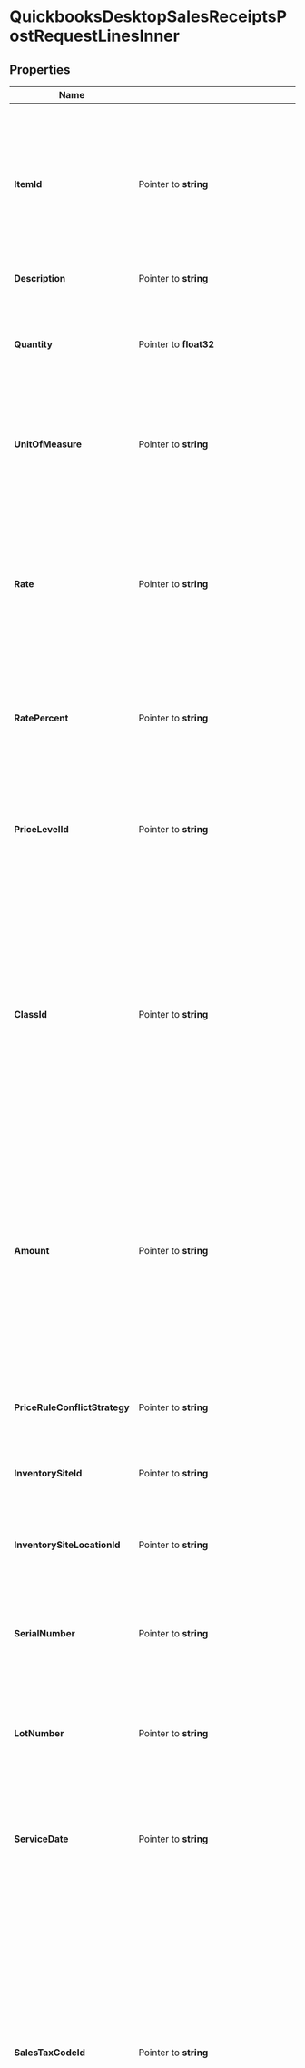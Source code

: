 # QuickbooksDesktopSalesReceiptsPostRequestLinesInner

## Properties

Name | Type | Description | Notes
------------ | ------------- | ------------- | -------------
**ItemId** | Pointer to **string** | The item associated with this sales receipt line. This can refer to any good or service that the business buys or sells, including item types such as a service item, inventory item, or special calculation item like a discount item or sales-tax item. | [optional] 
**Description** | Pointer to **string** | A description of this sales receipt line. | [optional] 
**Quantity** | Pointer to **float32** | The quantity of the item associated with this sales receipt line. This field cannot be cleared.  **NOTE**: Do not use this field if the associated item is a discount item. | [optional] 
**UnitOfMeasure** | Pointer to **string** | The unit-of-measure used for the &#x60;quantity&#x60; in this sales receipt line. Must be a valid unit within the item&#39;s available units of measure. | [optional] 
**Rate** | Pointer to **string** | The price per unit for this sales receipt line. If both &#x60;rate&#x60; and &#x60;amount&#x60; are specified, &#x60;rate&#x60; will be ignored. If both &#x60;quantity&#x60; and &#x60;amount&#x60; are specified but not &#x60;rate&#x60;, QuickBooks will use them to calculate &#x60;rate&#x60;. Represented as a decimal string. This field cannot be cleared. | [optional] 
**RatePercent** | Pointer to **string** | The price of this sales receipt line expressed as a percentage. Typically used for discount or markup items. | [optional] 
**PriceLevelId** | Pointer to **string** | The price level applied to this sales receipt line. This overrides any price level set on the corresponding customer. The resulting sales receipt line will not show this price level, only the final &#x60;rate&#x60; calculated from it. | [optional] 
**ClassId** | Pointer to **string** | The sales receipt line&#39;s class. Classes can be used to categorize objects into meaningful segments, such as department, location, or type of work. In QuickBooks, class tracking is off by default. If a class is specified for the entire parent transaction, it is automatically applied to all sales receipt lines unless overridden here, at the transaction line level. | [optional] 
**Amount** | Pointer to **string** | The monetary amount of this sales receipt line, represented as a decimal string. If both &#x60;quantity&#x60; and &#x60;rate&#x60; are specified but not &#x60;amount&#x60;, QuickBooks will use them to calculate &#x60;amount&#x60;. If &#x60;amount&#x60;, &#x60;rate&#x60;, and &#x60;quantity&#x60; are all unspecified, then QuickBooks will calculate &#x60;amount&#x60; based on a &#x60;quantity&#x60; of &#x60;1&#x60; and the suggested &#x60;rate&#x60;. This field cannot be cleared. | [optional] 
**PriceRuleConflictStrategy** | Pointer to **string** | Specifies how to resolve price rule conflicts when adding or modifying this sales receipt line. | [optional] 
**InventorySiteId** | Pointer to **string** | The site location where inventory for the item associated with this sales receipt line is stored. | [optional] 
**InventorySiteLocationId** | Pointer to **string** | The specific location (e.g., bin or shelf) within the inventory site where the item associated with this sales receipt line is stored. | [optional] 
**SerialNumber** | Pointer to **string** | The serial number of the item associated with this sales receipt line. This is used for tracking individual units of serialized inventory items. | [optional] 
**LotNumber** | Pointer to **string** | The lot number of the item associated with this sales receipt line. Used for tracking groups of inventory items that are purchased or manufactured together. | [optional] 
**ServiceDate** | Pointer to **string** | The date on which the service for this sales receipt line was or will be performed, in ISO 8601 format (YYYY-MM-DD). This is particularly relevant for service items. | [optional] 
**SalesTaxCodeId** | Pointer to **string** | The sales-tax code for this sales receipt line, determining whether it is taxable or non-taxable. If set, this overrides any sales-tax codes defined on the parent transaction or the associated item.  Default codes include \&quot;Non\&quot; (non-taxable) and \&quot;Tax\&quot; (taxable), but custom codes can also be created in QuickBooks. If QuickBooks is not set up to charge sales tax (via the \&quot;Do You Charge Sales Tax?\&quot; preference), it will assign the default non-taxable code to all sales. | [optional] 
**OverrideItemAccountId** | Pointer to **string** | The account to use for this sales receipt line, overriding the default account associated with the item. | [optional] 
**OtherCustomField1** | Pointer to **string** | A built-in custom field for additional information specific to this sales receipt line. Unlike the user-defined fields in the &#x60;customFields&#x60; array, this is a standard QuickBooks field that exists for all sales receipt lines for convenience. Developers often use this field for tracking information that doesn&#39;t fit into other standard QuickBooks fields. Hidden by default in the QuickBooks UI. | [optional] 
**OtherCustomField2** | Pointer to **string** | A second built-in custom field for additional information specific to this sales receipt line. Unlike the user-defined fields in the &#x60;customFields&#x60; array, this is a standard QuickBooks field that exists for all sales receipt lines for convenience. Like &#x60;otherCustomField1&#x60;, developers often use this field for tracking information that doesn&#39;t fit into other standard QuickBooks fields. Hidden by default in the QuickBooks UI. | [optional] 
**CreditCardTransaction** | Pointer to [**QuickbooksDesktopSalesReceiptsPostRequestLinesInnerCreditCardTransaction**](QuickbooksDesktopSalesReceiptsPostRequestLinesInnerCreditCardTransaction.md) |  | [optional] 
**CustomFields** | Pointer to [**[]QuickbooksDesktopBillsPostRequestExpenseLinesInnerCustomFieldsInner**](QuickbooksDesktopBillsPostRequestExpenseLinesInnerCustomFieldsInner.md) | The custom fields for the sales receipt line object, added as user-defined data extensions, not included in the standard QuickBooks object. | [optional] 

## Methods

### NewQuickbooksDesktopSalesReceiptsPostRequestLinesInner

`func NewQuickbooksDesktopSalesReceiptsPostRequestLinesInner() *QuickbooksDesktopSalesReceiptsPostRequestLinesInner`

NewQuickbooksDesktopSalesReceiptsPostRequestLinesInner instantiates a new QuickbooksDesktopSalesReceiptsPostRequestLinesInner object
This constructor will assign default values to properties that have it defined,
and makes sure properties required by API are set, but the set of arguments
will change when the set of required properties is changed

### NewQuickbooksDesktopSalesReceiptsPostRequestLinesInnerWithDefaults

`func NewQuickbooksDesktopSalesReceiptsPostRequestLinesInnerWithDefaults() *QuickbooksDesktopSalesReceiptsPostRequestLinesInner`

NewQuickbooksDesktopSalesReceiptsPostRequestLinesInnerWithDefaults instantiates a new QuickbooksDesktopSalesReceiptsPostRequestLinesInner object
This constructor will only assign default values to properties that have it defined,
but it doesn't guarantee that properties required by API are set

### GetItemId

`func (o *QuickbooksDesktopSalesReceiptsPostRequestLinesInner) GetItemId() string`

GetItemId returns the ItemId field if non-nil, zero value otherwise.

### GetItemIdOk

`func (o *QuickbooksDesktopSalesReceiptsPostRequestLinesInner) GetItemIdOk() (*string, bool)`

GetItemIdOk returns a tuple with the ItemId field if it's non-nil, zero value otherwise
and a boolean to check if the value has been set.

### SetItemId

`func (o *QuickbooksDesktopSalesReceiptsPostRequestLinesInner) SetItemId(v string)`

SetItemId sets ItemId field to given value.

### HasItemId

`func (o *QuickbooksDesktopSalesReceiptsPostRequestLinesInner) HasItemId() bool`

HasItemId returns a boolean if a field has been set.

### GetDescription

`func (o *QuickbooksDesktopSalesReceiptsPostRequestLinesInner) GetDescription() string`

GetDescription returns the Description field if non-nil, zero value otherwise.

### GetDescriptionOk

`func (o *QuickbooksDesktopSalesReceiptsPostRequestLinesInner) GetDescriptionOk() (*string, bool)`

GetDescriptionOk returns a tuple with the Description field if it's non-nil, zero value otherwise
and a boolean to check if the value has been set.

### SetDescription

`func (o *QuickbooksDesktopSalesReceiptsPostRequestLinesInner) SetDescription(v string)`

SetDescription sets Description field to given value.

### HasDescription

`func (o *QuickbooksDesktopSalesReceiptsPostRequestLinesInner) HasDescription() bool`

HasDescription returns a boolean if a field has been set.

### GetQuantity

`func (o *QuickbooksDesktopSalesReceiptsPostRequestLinesInner) GetQuantity() float32`

GetQuantity returns the Quantity field if non-nil, zero value otherwise.

### GetQuantityOk

`func (o *QuickbooksDesktopSalesReceiptsPostRequestLinesInner) GetQuantityOk() (*float32, bool)`

GetQuantityOk returns a tuple with the Quantity field if it's non-nil, zero value otherwise
and a boolean to check if the value has been set.

### SetQuantity

`func (o *QuickbooksDesktopSalesReceiptsPostRequestLinesInner) SetQuantity(v float32)`

SetQuantity sets Quantity field to given value.

### HasQuantity

`func (o *QuickbooksDesktopSalesReceiptsPostRequestLinesInner) HasQuantity() bool`

HasQuantity returns a boolean if a field has been set.

### GetUnitOfMeasure

`func (o *QuickbooksDesktopSalesReceiptsPostRequestLinesInner) GetUnitOfMeasure() string`

GetUnitOfMeasure returns the UnitOfMeasure field if non-nil, zero value otherwise.

### GetUnitOfMeasureOk

`func (o *QuickbooksDesktopSalesReceiptsPostRequestLinesInner) GetUnitOfMeasureOk() (*string, bool)`

GetUnitOfMeasureOk returns a tuple with the UnitOfMeasure field if it's non-nil, zero value otherwise
and a boolean to check if the value has been set.

### SetUnitOfMeasure

`func (o *QuickbooksDesktopSalesReceiptsPostRequestLinesInner) SetUnitOfMeasure(v string)`

SetUnitOfMeasure sets UnitOfMeasure field to given value.

### HasUnitOfMeasure

`func (o *QuickbooksDesktopSalesReceiptsPostRequestLinesInner) HasUnitOfMeasure() bool`

HasUnitOfMeasure returns a boolean if a field has been set.

### GetRate

`func (o *QuickbooksDesktopSalesReceiptsPostRequestLinesInner) GetRate() string`

GetRate returns the Rate field if non-nil, zero value otherwise.

### GetRateOk

`func (o *QuickbooksDesktopSalesReceiptsPostRequestLinesInner) GetRateOk() (*string, bool)`

GetRateOk returns a tuple with the Rate field if it's non-nil, zero value otherwise
and a boolean to check if the value has been set.

### SetRate

`func (o *QuickbooksDesktopSalesReceiptsPostRequestLinesInner) SetRate(v string)`

SetRate sets Rate field to given value.

### HasRate

`func (o *QuickbooksDesktopSalesReceiptsPostRequestLinesInner) HasRate() bool`

HasRate returns a boolean if a field has been set.

### GetRatePercent

`func (o *QuickbooksDesktopSalesReceiptsPostRequestLinesInner) GetRatePercent() string`

GetRatePercent returns the RatePercent field if non-nil, zero value otherwise.

### GetRatePercentOk

`func (o *QuickbooksDesktopSalesReceiptsPostRequestLinesInner) GetRatePercentOk() (*string, bool)`

GetRatePercentOk returns a tuple with the RatePercent field if it's non-nil, zero value otherwise
and a boolean to check if the value has been set.

### SetRatePercent

`func (o *QuickbooksDesktopSalesReceiptsPostRequestLinesInner) SetRatePercent(v string)`

SetRatePercent sets RatePercent field to given value.

### HasRatePercent

`func (o *QuickbooksDesktopSalesReceiptsPostRequestLinesInner) HasRatePercent() bool`

HasRatePercent returns a boolean if a field has been set.

### GetPriceLevelId

`func (o *QuickbooksDesktopSalesReceiptsPostRequestLinesInner) GetPriceLevelId() string`

GetPriceLevelId returns the PriceLevelId field if non-nil, zero value otherwise.

### GetPriceLevelIdOk

`func (o *QuickbooksDesktopSalesReceiptsPostRequestLinesInner) GetPriceLevelIdOk() (*string, bool)`

GetPriceLevelIdOk returns a tuple with the PriceLevelId field if it's non-nil, zero value otherwise
and a boolean to check if the value has been set.

### SetPriceLevelId

`func (o *QuickbooksDesktopSalesReceiptsPostRequestLinesInner) SetPriceLevelId(v string)`

SetPriceLevelId sets PriceLevelId field to given value.

### HasPriceLevelId

`func (o *QuickbooksDesktopSalesReceiptsPostRequestLinesInner) HasPriceLevelId() bool`

HasPriceLevelId returns a boolean if a field has been set.

### GetClassId

`func (o *QuickbooksDesktopSalesReceiptsPostRequestLinesInner) GetClassId() string`

GetClassId returns the ClassId field if non-nil, zero value otherwise.

### GetClassIdOk

`func (o *QuickbooksDesktopSalesReceiptsPostRequestLinesInner) GetClassIdOk() (*string, bool)`

GetClassIdOk returns a tuple with the ClassId field if it's non-nil, zero value otherwise
and a boolean to check if the value has been set.

### SetClassId

`func (o *QuickbooksDesktopSalesReceiptsPostRequestLinesInner) SetClassId(v string)`

SetClassId sets ClassId field to given value.

### HasClassId

`func (o *QuickbooksDesktopSalesReceiptsPostRequestLinesInner) HasClassId() bool`

HasClassId returns a boolean if a field has been set.

### GetAmount

`func (o *QuickbooksDesktopSalesReceiptsPostRequestLinesInner) GetAmount() string`

GetAmount returns the Amount field if non-nil, zero value otherwise.

### GetAmountOk

`func (o *QuickbooksDesktopSalesReceiptsPostRequestLinesInner) GetAmountOk() (*string, bool)`

GetAmountOk returns a tuple with the Amount field if it's non-nil, zero value otherwise
and a boolean to check if the value has been set.

### SetAmount

`func (o *QuickbooksDesktopSalesReceiptsPostRequestLinesInner) SetAmount(v string)`

SetAmount sets Amount field to given value.

### HasAmount

`func (o *QuickbooksDesktopSalesReceiptsPostRequestLinesInner) HasAmount() bool`

HasAmount returns a boolean if a field has been set.

### GetPriceRuleConflictStrategy

`func (o *QuickbooksDesktopSalesReceiptsPostRequestLinesInner) GetPriceRuleConflictStrategy() string`

GetPriceRuleConflictStrategy returns the PriceRuleConflictStrategy field if non-nil, zero value otherwise.

### GetPriceRuleConflictStrategyOk

`func (o *QuickbooksDesktopSalesReceiptsPostRequestLinesInner) GetPriceRuleConflictStrategyOk() (*string, bool)`

GetPriceRuleConflictStrategyOk returns a tuple with the PriceRuleConflictStrategy field if it's non-nil, zero value otherwise
and a boolean to check if the value has been set.

### SetPriceRuleConflictStrategy

`func (o *QuickbooksDesktopSalesReceiptsPostRequestLinesInner) SetPriceRuleConflictStrategy(v string)`

SetPriceRuleConflictStrategy sets PriceRuleConflictStrategy field to given value.

### HasPriceRuleConflictStrategy

`func (o *QuickbooksDesktopSalesReceiptsPostRequestLinesInner) HasPriceRuleConflictStrategy() bool`

HasPriceRuleConflictStrategy returns a boolean if a field has been set.

### GetInventorySiteId

`func (o *QuickbooksDesktopSalesReceiptsPostRequestLinesInner) GetInventorySiteId() string`

GetInventorySiteId returns the InventorySiteId field if non-nil, zero value otherwise.

### GetInventorySiteIdOk

`func (o *QuickbooksDesktopSalesReceiptsPostRequestLinesInner) GetInventorySiteIdOk() (*string, bool)`

GetInventorySiteIdOk returns a tuple with the InventorySiteId field if it's non-nil, zero value otherwise
and a boolean to check if the value has been set.

### SetInventorySiteId

`func (o *QuickbooksDesktopSalesReceiptsPostRequestLinesInner) SetInventorySiteId(v string)`

SetInventorySiteId sets InventorySiteId field to given value.

### HasInventorySiteId

`func (o *QuickbooksDesktopSalesReceiptsPostRequestLinesInner) HasInventorySiteId() bool`

HasInventorySiteId returns a boolean if a field has been set.

### GetInventorySiteLocationId

`func (o *QuickbooksDesktopSalesReceiptsPostRequestLinesInner) GetInventorySiteLocationId() string`

GetInventorySiteLocationId returns the InventorySiteLocationId field if non-nil, zero value otherwise.

### GetInventorySiteLocationIdOk

`func (o *QuickbooksDesktopSalesReceiptsPostRequestLinesInner) GetInventorySiteLocationIdOk() (*string, bool)`

GetInventorySiteLocationIdOk returns a tuple with the InventorySiteLocationId field if it's non-nil, zero value otherwise
and a boolean to check if the value has been set.

### SetInventorySiteLocationId

`func (o *QuickbooksDesktopSalesReceiptsPostRequestLinesInner) SetInventorySiteLocationId(v string)`

SetInventorySiteLocationId sets InventorySiteLocationId field to given value.

### HasInventorySiteLocationId

`func (o *QuickbooksDesktopSalesReceiptsPostRequestLinesInner) HasInventorySiteLocationId() bool`

HasInventorySiteLocationId returns a boolean if a field has been set.

### GetSerialNumber

`func (o *QuickbooksDesktopSalesReceiptsPostRequestLinesInner) GetSerialNumber() string`

GetSerialNumber returns the SerialNumber field if non-nil, zero value otherwise.

### GetSerialNumberOk

`func (o *QuickbooksDesktopSalesReceiptsPostRequestLinesInner) GetSerialNumberOk() (*string, bool)`

GetSerialNumberOk returns a tuple with the SerialNumber field if it's non-nil, zero value otherwise
and a boolean to check if the value has been set.

### SetSerialNumber

`func (o *QuickbooksDesktopSalesReceiptsPostRequestLinesInner) SetSerialNumber(v string)`

SetSerialNumber sets SerialNumber field to given value.

### HasSerialNumber

`func (o *QuickbooksDesktopSalesReceiptsPostRequestLinesInner) HasSerialNumber() bool`

HasSerialNumber returns a boolean if a field has been set.

### GetLotNumber

`func (o *QuickbooksDesktopSalesReceiptsPostRequestLinesInner) GetLotNumber() string`

GetLotNumber returns the LotNumber field if non-nil, zero value otherwise.

### GetLotNumberOk

`func (o *QuickbooksDesktopSalesReceiptsPostRequestLinesInner) GetLotNumberOk() (*string, bool)`

GetLotNumberOk returns a tuple with the LotNumber field if it's non-nil, zero value otherwise
and a boolean to check if the value has been set.

### SetLotNumber

`func (o *QuickbooksDesktopSalesReceiptsPostRequestLinesInner) SetLotNumber(v string)`

SetLotNumber sets LotNumber field to given value.

### HasLotNumber

`func (o *QuickbooksDesktopSalesReceiptsPostRequestLinesInner) HasLotNumber() bool`

HasLotNumber returns a boolean if a field has been set.

### GetServiceDate

`func (o *QuickbooksDesktopSalesReceiptsPostRequestLinesInner) GetServiceDate() string`

GetServiceDate returns the ServiceDate field if non-nil, zero value otherwise.

### GetServiceDateOk

`func (o *QuickbooksDesktopSalesReceiptsPostRequestLinesInner) GetServiceDateOk() (*string, bool)`

GetServiceDateOk returns a tuple with the ServiceDate field if it's non-nil, zero value otherwise
and a boolean to check if the value has been set.

### SetServiceDate

`func (o *QuickbooksDesktopSalesReceiptsPostRequestLinesInner) SetServiceDate(v string)`

SetServiceDate sets ServiceDate field to given value.

### HasServiceDate

`func (o *QuickbooksDesktopSalesReceiptsPostRequestLinesInner) HasServiceDate() bool`

HasServiceDate returns a boolean if a field has been set.

### GetSalesTaxCodeId

`func (o *QuickbooksDesktopSalesReceiptsPostRequestLinesInner) GetSalesTaxCodeId() string`

GetSalesTaxCodeId returns the SalesTaxCodeId field if non-nil, zero value otherwise.

### GetSalesTaxCodeIdOk

`func (o *QuickbooksDesktopSalesReceiptsPostRequestLinesInner) GetSalesTaxCodeIdOk() (*string, bool)`

GetSalesTaxCodeIdOk returns a tuple with the SalesTaxCodeId field if it's non-nil, zero value otherwise
and a boolean to check if the value has been set.

### SetSalesTaxCodeId

`func (o *QuickbooksDesktopSalesReceiptsPostRequestLinesInner) SetSalesTaxCodeId(v string)`

SetSalesTaxCodeId sets SalesTaxCodeId field to given value.

### HasSalesTaxCodeId

`func (o *QuickbooksDesktopSalesReceiptsPostRequestLinesInner) HasSalesTaxCodeId() bool`

HasSalesTaxCodeId returns a boolean if a field has been set.

### GetOverrideItemAccountId

`func (o *QuickbooksDesktopSalesReceiptsPostRequestLinesInner) GetOverrideItemAccountId() string`

GetOverrideItemAccountId returns the OverrideItemAccountId field if non-nil, zero value otherwise.

### GetOverrideItemAccountIdOk

`func (o *QuickbooksDesktopSalesReceiptsPostRequestLinesInner) GetOverrideItemAccountIdOk() (*string, bool)`

GetOverrideItemAccountIdOk returns a tuple with the OverrideItemAccountId field if it's non-nil, zero value otherwise
and a boolean to check if the value has been set.

### SetOverrideItemAccountId

`func (o *QuickbooksDesktopSalesReceiptsPostRequestLinesInner) SetOverrideItemAccountId(v string)`

SetOverrideItemAccountId sets OverrideItemAccountId field to given value.

### HasOverrideItemAccountId

`func (o *QuickbooksDesktopSalesReceiptsPostRequestLinesInner) HasOverrideItemAccountId() bool`

HasOverrideItemAccountId returns a boolean if a field has been set.

### GetOtherCustomField1

`func (o *QuickbooksDesktopSalesReceiptsPostRequestLinesInner) GetOtherCustomField1() string`

GetOtherCustomField1 returns the OtherCustomField1 field if non-nil, zero value otherwise.

### GetOtherCustomField1Ok

`func (o *QuickbooksDesktopSalesReceiptsPostRequestLinesInner) GetOtherCustomField1Ok() (*string, bool)`

GetOtherCustomField1Ok returns a tuple with the OtherCustomField1 field if it's non-nil, zero value otherwise
and a boolean to check if the value has been set.

### SetOtherCustomField1

`func (o *QuickbooksDesktopSalesReceiptsPostRequestLinesInner) SetOtherCustomField1(v string)`

SetOtherCustomField1 sets OtherCustomField1 field to given value.

### HasOtherCustomField1

`func (o *QuickbooksDesktopSalesReceiptsPostRequestLinesInner) HasOtherCustomField1() bool`

HasOtherCustomField1 returns a boolean if a field has been set.

### GetOtherCustomField2

`func (o *QuickbooksDesktopSalesReceiptsPostRequestLinesInner) GetOtherCustomField2() string`

GetOtherCustomField2 returns the OtherCustomField2 field if non-nil, zero value otherwise.

### GetOtherCustomField2Ok

`func (o *QuickbooksDesktopSalesReceiptsPostRequestLinesInner) GetOtherCustomField2Ok() (*string, bool)`

GetOtherCustomField2Ok returns a tuple with the OtherCustomField2 field if it's non-nil, zero value otherwise
and a boolean to check if the value has been set.

### SetOtherCustomField2

`func (o *QuickbooksDesktopSalesReceiptsPostRequestLinesInner) SetOtherCustomField2(v string)`

SetOtherCustomField2 sets OtherCustomField2 field to given value.

### HasOtherCustomField2

`func (o *QuickbooksDesktopSalesReceiptsPostRequestLinesInner) HasOtherCustomField2() bool`

HasOtherCustomField2 returns a boolean if a field has been set.

### GetCreditCardTransaction

`func (o *QuickbooksDesktopSalesReceiptsPostRequestLinesInner) GetCreditCardTransaction() QuickbooksDesktopSalesReceiptsPostRequestLinesInnerCreditCardTransaction`

GetCreditCardTransaction returns the CreditCardTransaction field if non-nil, zero value otherwise.

### GetCreditCardTransactionOk

`func (o *QuickbooksDesktopSalesReceiptsPostRequestLinesInner) GetCreditCardTransactionOk() (*QuickbooksDesktopSalesReceiptsPostRequestLinesInnerCreditCardTransaction, bool)`

GetCreditCardTransactionOk returns a tuple with the CreditCardTransaction field if it's non-nil, zero value otherwise
and a boolean to check if the value has been set.

### SetCreditCardTransaction

`func (o *QuickbooksDesktopSalesReceiptsPostRequestLinesInner) SetCreditCardTransaction(v QuickbooksDesktopSalesReceiptsPostRequestLinesInnerCreditCardTransaction)`

SetCreditCardTransaction sets CreditCardTransaction field to given value.

### HasCreditCardTransaction

`func (o *QuickbooksDesktopSalesReceiptsPostRequestLinesInner) HasCreditCardTransaction() bool`

HasCreditCardTransaction returns a boolean if a field has been set.

### GetCustomFields

`func (o *QuickbooksDesktopSalesReceiptsPostRequestLinesInner) GetCustomFields() []QuickbooksDesktopBillsPostRequestExpenseLinesInnerCustomFieldsInner`

GetCustomFields returns the CustomFields field if non-nil, zero value otherwise.

### GetCustomFieldsOk

`func (o *QuickbooksDesktopSalesReceiptsPostRequestLinesInner) GetCustomFieldsOk() (*[]QuickbooksDesktopBillsPostRequestExpenseLinesInnerCustomFieldsInner, bool)`

GetCustomFieldsOk returns a tuple with the CustomFields field if it's non-nil, zero value otherwise
and a boolean to check if the value has been set.

### SetCustomFields

`func (o *QuickbooksDesktopSalesReceiptsPostRequestLinesInner) SetCustomFields(v []QuickbooksDesktopBillsPostRequestExpenseLinesInnerCustomFieldsInner)`

SetCustomFields sets CustomFields field to given value.

### HasCustomFields

`func (o *QuickbooksDesktopSalesReceiptsPostRequestLinesInner) HasCustomFields() bool`

HasCustomFields returns a boolean if a field has been set.


[[Back to Model list]](../README.md#documentation-for-models) [[Back to API list]](../README.md#documentation-for-api-endpoints) [[Back to README]](../README.md)


